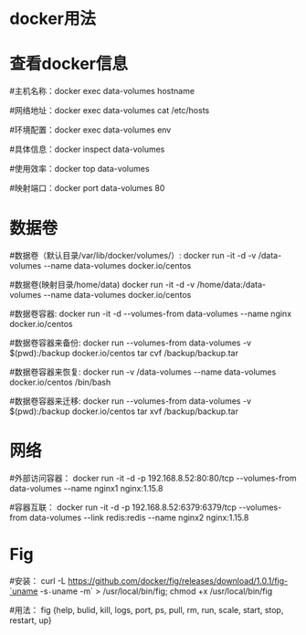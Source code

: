 # docker用法

# 查看docker信息
#主机名称：docker exec data-volumes hostname

#网络地址：docker exec data-volumes cat /etc/hosts

#环境配置：docker exec data-volumes env

#具体信息：docker inspect data-volumes

#使用效率：docker top data-volumes 

#映射端口：docker port data-volumes  80

# 数据卷
#数据卷（默认目录/var/lib/docker/volumes/）:
docker run -it -d -v /data-volumes --name data-volumes docker.io/centos 

#数据卷(映射目录/home/data)
docker run -it -d -v /home/data:/data-volumes --name data-volumes docker.io/centos 

#数据卷容器: 
docker run -it -d --volumes-from data-volumes --name nginx docker.io/centos

#数据卷容器来备份: 
docker run --volumes-from data-volumes -v $(pwd):/backup docker.io/centos tar cvf /backup/backup.tar

#数据卷容器来恢复: 
docker run -v /data-volumes --name data-volumes docker.io/centos /bin/bash

#数据卷容器来迁移: 
docker run --volumes-from data-volumes -v $(pwd):/backup docker.io/centos tar xvf /backup/backup.tar

# 网络
#外部访问容器：
docker run -it -d -p 192.168.8.52:80:80/tcp --volumes-from data-volumes --name nginx1 nginx:1.15.8

#容器互联：
docker run -it -d -p 192.168.8.52:6379:6379/tcp --volumes-from data-volumes --link redis:redis --name nginx2 nginx:1.15.8

# Fig
#安装：
curl -L https://github.com/docker/fig/releases/download/1.0.1/fig-`uname -s`-`uname -m` > /usr/local/bin/fig; chmod +x /usr/local/bin/fig

#用法：
fig {help, bulid, kill, logs, port, ps, pull, rm, run, scale, start, stop, restart, up}

